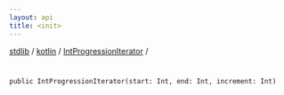```yaml
---
layout: api
title: <init>
---
```

[stdlib](../../index.html) / [kotlin](../index.html) / [IntProgressionIterator](index.html) / [<init>](_init_.html)

# <init>

```
public IntProgressionIterator(start: Int, end: Int, increment: Int)
```
